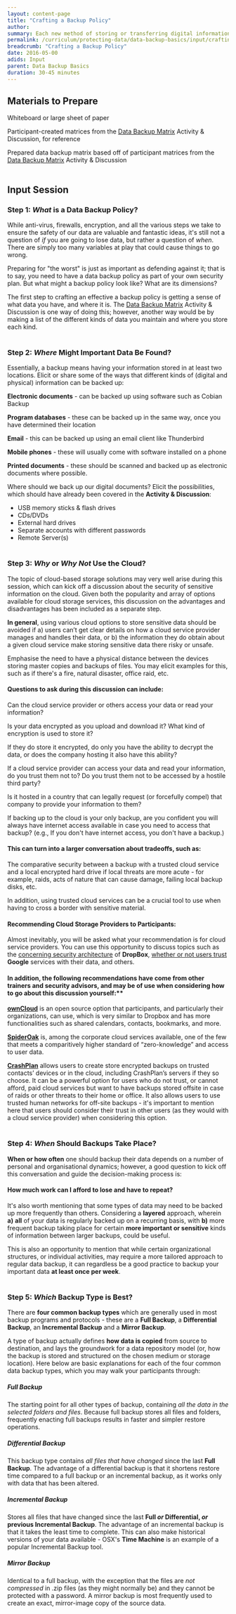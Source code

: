 ```yaml
---
layout: content-page
title: "Crafting a Backup Policy"
author: 
summary: Each new method of storing or transferring digital information tends to introduce several new ways in which the information in question can be lost, taken or destroyed. It is extremely important that users maintain an up-to-date backup of their important and/or sensitive data, and a well-tested means of restoring such data in the event it is lost. However, formulating an effective backup policy is not as simple as it sounds - this Input element will help trainers begin a conversation about this with training participants.
permalink: /curriculum/protecting-data/data-backup-basics/input/crafting-backup-policy
breadcrumb: "Crafting a Backup Policy"
date: 2016-05-00
adids: Input
parent: Data Backup Basics
duration: 30-45 minutes
---
```

## Materials to Prepare
Whiteboard or large sheet of paper

Participant-created matrices from the [Data Backup Matrix](/levelup/curriculum/protecting-data/data-backup-basics/activity-discussion/data-backup-matrix-information-map/) Activity & Discussion, for reference

Prepared data backup matrix based off of participant matrices from the [Data Backup Matrix](/levelup/curriculum/protecting-data/data-backup-basics/activity-discussion/data-backup-matrix-information-map/) Activity & Discussion
<br><br>

## Input Session

### Step 1: *What* is a Data Backup Policy?
While anti-virus, firewalls, encryption, and all the various steps we take to ensure the safety of our data are valuable and fantastic ideas, it's still not a question of *if* you are going to lose data, but rather a question of *when*. There are simply too many variables at play that could cause things to go wrong.

Preparing for "the worst" is just as important as defending against it; that is to say, you need to have a data backup policy as part of your own security plan. But what might a backup policy look like? What are its dimensions?

The first step to crafting an effective a backup policy is getting a sense of what data you have, and where it is. The [Data Backup Matrix](/levelup/curriculum/protecting-data/data-backup-basics/activity-discussion/data-backup-matrix-information-map/) Activity & Discussion is one way of doing this; however, another way would be by making a list of the different kinds of data you maintain and where you store each kind.
<br><br>

### Step 2: *Where* Might Important Data Be Found?
Essentially, a backup means having your information stored in at least two locations. Elicit or share some of the ways that different kinds of (digital and physical) information can be backed up:

**Electronic documents** - can be backed up using software such as Cobian Backup

**Program databases** - these can be backed up in the same way, once you have determined their location

**Email** - this can be backed up using an email client like Thunderbird

**Mobile phones** - these will usually come with software installed on a phone

**Printed documents** - these should be scanned and backed up as electronic documents where possible.

Where should we back up our digital documents? Elicit the possibilities, which should have already been covered in the **Activity & Discussion**:

- USB memory sticks & flash drives
- CDs/DVDs
- External hard drives
- Separate accounts with different passwords
- Remote Server(s)
<br><br>

### Step 3: *Why* or *Why Not* Use the Cloud?
The topic of cloud-based storage solutions may very well arise during this session, which can kick off a discussion about the security of sensitive information on the cloud. Given both the popularity and array of options available for cloud storage services, this discussion on the advantages and disadvantages has been included as a separate step.

**In general**, using various cloud options to store sensitive data should be avoided if a) users can’t get clear details on how a cloud service provider manages and handles their data, or b) the information they do obtain about a given cloud service make storing sensitive data there risky or unsafe.

Emphasise the need to have a physical distance between the devices storing master copies and backups of files. You may elicit examples for this, such as if there's a fire, natural disaster, office raid, etc.

#### Questions to ask during this discussion can include:
Can the cloud service provider or others access your data or read your information?

Is your data encrypted as you upload and download it? What kind of encryption is used to store it?

If they do store it encrypted, do only you have the ability to decrypt the data, or does the company hosting it also have this ability?

If a cloud service provider can access your data and read your information, do you trust them not to? Do you trust them not to be accessed by a hostile third party?

Is it hosted in a country that can legally request (or forcefully compel) that company to provide your information to them?

If backing up to the cloud is your only backup, are you confident you will always have internet access available in case you need to access that backup? (e.g., If you don't have internet access, you don't have a backup.)

#### This can turn into a larger conversation about tradeoffs, such as:
The comparative security between a backup with a trusted cloud service and a local encrypted hard drive if local threats are more acute - for example, raids, acts of nature that can cause damage, failing local backup disks, etc.

In addition, using trusted cloud services can be a crucial tool to use when having to cross a border with sensitive material.

#### Recommending Cloud Storage Providers to Participants:

Almost inevitably, you will be asked what your recommendation is for cloud service providers. You can use this opportunity to discuss topics such as the [concerning security architecture](http://www.techrepublic.com/article/dropbox-and-box-leak-files-in-security-through-obscurity-nightmare/) of **DropBox**, [whether or not users trust](http://www.zdnet.com/article/do-you-trust-google-is-the-wrong-question/) **Google** services with their data, and others.

#### In addition, the following recommendations have come from other trainers and security advisors, and may be of use when considering how to go about this discussion yourself:**

**[ownCloud](https://owncloud.org/)** is an open source option that participants, and particularly their organizations, can use, which is very similar to Dropbox and has more functionalities such as shared calendars, contacts, bookmarks, and more.

**[SpiderOak](https://spideroak.com/)** is, among the corporate cloud services available, one of the few that meets a comparitively higher standard of “zero-knowledge” and access to user data.

**[CrashPlan](https://www.crashplan.com/en-us/)** allows users to create store encrypted backups on trusted contacts’ devices or in the cloud, including CrashPlan’s servers if they so choose. It can be a powerful option for users who do not trust, or cannot afford, paid cloud services but want to have backups stored offsite in case of raids or other threats to their home or office. It also allows users to use trusted human networks for off-site backups - it's important to mention here that users should consider their trust in other users (as they would with a cloud service provider) when considering this option.
<br><br>

### Step 4: *When* Should Backups Take Place?
**When or how often** one should backup their data depends on a number of personal and organisational dynamics; however, a good question to kick off this conversation and guide the decision-making process is: 

#### How much work can I afford to lose and have to repeat?
It's also worth mentioning that some types of data may need to be backed up more frequently than others. Considering a **layered** approach, wherein **a)** **all** of your data is regularly backed up on a recurring basis, with **b)** more frequent backup taking place for certain **more important or sensitive** kinds of information between larger backups, could be useful.

This is also an opportunity to mention that while certain organizational structures, or individual activities, may require a more tailored approach to regular data backup, it can regardless be a good practice to backup your important data **at least once per week**.
<br><br>

### Step 5: *Which* Backup Type is Best?
There are **four common backup types** which are generally used in most backup programs and protocols - these are a **Full Backup**, a **Differential Backup**, an **Incremental Backup** and a **Mirror Backup**.

A type of backup actually defines **how data is copied** from source to destination, and lays the groundwork for a data repository model (or, how the backup is stored and structured on the chosen medium or storage location). Here below are basic explanations for each of the four common data backup types, which you may walk your participants through:

##### Full Backup
The starting point for all other types of backup, containing *all the data in the selected folders and files*.  Because full backup stores all files and folders, frequently enacting full backups results in faster and simpler restore operations.

##### Differential Backup
This backup type contains *all files that have changed* since the last **Full Backup**. The advantage of a differential backup is that it shortens restore time compared to a full backup or an incremental backup, as it works only with data that has been altered.

##### Incremental Backup
Stores all files that have changed since the last **Full *or* Differential, *or* previous Incremental Backup**. The advantage of an incremental backup is that it takes the least time to complete. This can also make historical versions of your data available - OSX's **Time Machine** is an example of a popular Incremental Backup tool.

##### Mirror Backup
Identical to a full backup, with the exception that the files are *not compressed* in .zip files (as they might normally be) and they cannot be protected with a password. A mirror backup is most frequently used to create an exact, mirror-image copy of the source data.
<br><br>

